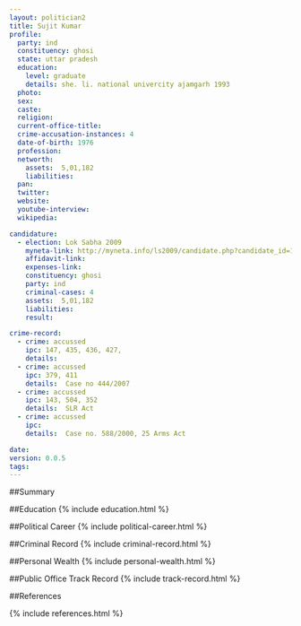 ```yaml
---
layout: politician2
title: Sujit Kumar
profile: 
  party: ind
  constituency: ghosi
  state: uttar pradesh
  education: 
    level: graduate
    details: she. li. national univercity ajamgarh 1993
  photo: 
  sex: 
  caste: 
  religion: 
  current-office-title: 
  crime-accusation-instances: 4
  date-of-birth: 1976
  profession: 
  networth: 
    assets:  5,01,182
    liabilities: 
  pan: 
  twitter: 
  website: 
  youtube-interview: 
  wikipedia: 

candidature: 
  - election: Lok Sabha 2009
    myneta-link: http://myneta.info/ls2009/candidate.php?candidate_id=1838
    affidavit-link: 
    expenses-link: 
    constituency: ghosi 
    party: ind
    criminal-cases: 4
    assets:  5,01,182
    liabilities: 
    result:  

crime-record: 
  - crime: accussed
    ipc: 147, 435, 436, 427,
    details:    
  - crime: accussed
    ipc: 379, 411
    details:  Case no 444/2007  
  - crime: accussed
    ipc: 143, 504, 352
    details:  SLR Act  
  - crime: accussed
    ipc: 
    details:  Case no. 588/2000, 25 Arms Act  

date: 
version: 0.0.5
tags: 
---
```

##Summary


##Education
{% include education.html %}


##Political Career
{% include political-career.html %}


##Criminal Record
{% include criminal-record.html %}


##Personal Wealth
{% include personal-wealth.html %}


##Public Office Track Record
{% include track-record.html %}


##References


{% include references.html %}